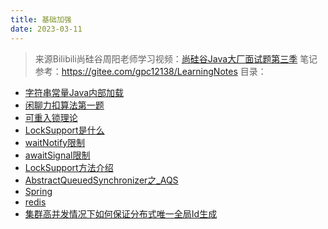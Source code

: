 ```yaml
---
title: 基础加强
date: 2023-03-11
---
```


>来源Bilibili尚硅谷周阳老师学习视频：[尚硅谷Java大厂面试题第三季](https://www.bilibili.com/video/BV1Hy4y1B78T)
> 笔记参考：https://gitee.com/gpc12138/LearningNotes
目录：
- [字符串常量Java内部加载](01_字符串常量Java内部加载/README.md)
- [闲聊力扣算法第一题](02_闲聊力扣算法第一题/README.md)
- [可重入锁理论](04_可重入锁理论/README.md)
- [LockSupport是什么](05_LockSupport是什么/README.md)
- [waitNotify限制](06_waitNotify限制/README.md)
- [awaitSignal限制](07_awaitSignal限制/README.md)
- [LockSupport方法介绍](08_LockSupport方法介绍/README.md)
- [AbstractQueuedSynchronizer之_AQS](09_AbstractQueuedSynchronizer之_AQS/README.md)
- [Spring](10_Spring/README.md)
- [redis](11_redis/README.md)
- [集群高并发情况下如何保证分布式唯一全局Id生成](12_集群高并发情况下如何保证分布式唯一全局Id生成/README.md)


